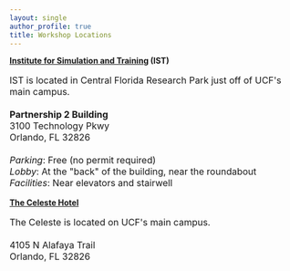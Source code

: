 ```yaml
---
layout: single
author_profile: true
title: Workshop Locations
---
```


<b><a href = "https://www.ist.ucf.edu/">Institute for Simulation and Training</a> (IST)</b>

<p style="font-size: 16px;">
IST is located in Central Florida Research Park just off of UCF's main campus.<br><br>
<b>Partnership 2 Building</b><br>
3100 Technology Pkwy<br>
Orlando, FL 32826
<br>
<br>
<i>Parking</i>: Free (no permit required)
<br>
<i>Lobby</i>: At the "back" of the building, near the roundabout
<br>
<i>Facilities</i>: Near elevators and stairwell
</p>

<a href = "https://thecelestehotel.com/"><b>The Celeste Hotel</b></a>

<p style="font-size: 16px;">
The Celeste is located on UCF's main campus.<br><br>
4105 N Alafaya Trail <br>
Orlando, FL 32826
</p>
